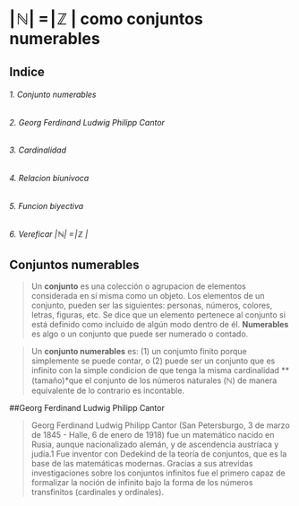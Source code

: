 # | ℕ| = | ℤ | como conjuntos numerables 


## Indice
###### 1. Conjunto numerables
###### 2. Georg Ferdinand Ludwig Philipp Cantor
###### 3. Cardinalidad
###### 4. Relacion biunivoca
###### 5. Funcion biyectiva 
###### 6. Vereficar | ℕ| = | ℤ |


## Conjuntos numerables
> Un **conjunto** es una colección o agrupacion de elementos considerada en sí misma como un objeto. Los elementos de un conjunto, pueden ser las siguientes: personas,
números, colores, letras, figuras, etc. Se dice que un elemento pertenece al conjunto si está definido como incluido de algún modo dentro de él.
**Numerables** es algo o un conjunto  que puede ser numerado o contado.

> Un **conjunto numerables** es: (1) un conjumto finito porque simplemente se puede contar, o (2) puede ser un conjunto que es infinito con la simple condicion de que 
tenga la misma cardinalidad **(tamaño)*que el conjunto de los números naturales (ℕ) de manera equivalente de lo contrario es incontable.


##Georg Ferdinand Ludwig Philipp Cantor
> Georg Ferdinand Ludwig Philipp Cantor (San Petersburgo, 3 de marzo de 1845 - Halle, 6 de enero de 1918) fue un matemático nacido en Rusia, aunque nacionalizado
alemán, y de ascendencia austríaca y judía.1​ Fue inventor con Dedekind de la teoría de conjuntos, que es la base de las matemáticas modernas. Gracias a sus atrevidas
investigaciones sobre los conjuntos infinitos fue el primero capaz de formalizar la noción de infinito bajo la forma de los números transfinitos (cardinales y ordinales).


